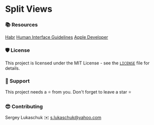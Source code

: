 # Split Views

   


### 📚 Resources

[Habr](https://habr.com/ru/post/460965/)
[Human Interface Guidelines](https://developer.apple.com/design/human-interface-guidelines/ios/views/split-views/)
[Apple Developer](https://developer.apple.com/documentation/uikit/uisplitviewcontroller)

### 🛡️ License

This project is licensed under the MIT License - see the [`LICENSE`](https://github.com/lgreydev/SplitViews/blob/main/License) file for details.

### 🙏 Support

This project needs a ⭐️ from you. Don't forget to leave a star ⭐️

### 😎 Contributing
Sergey Lukaschuk ✉️ s.lukaschuk@yahoo.com
